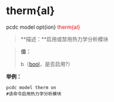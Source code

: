 # therm{al}
pcdc model opt{ion} <span style='color: red;'>therm{al}</span>
> **描述：**启用或禁用热力学分析模块

> 
> **值：**
> 
> b（[bool](数据类型/bool/)，是否启用?）



**举例：**
```
pcdc model therm on
#该命令启用热力学分析模块

```
